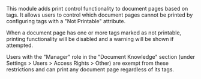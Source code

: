 This module adds print control functionality to document pages based on tags. It allows users to control which document pages cannot be printed by configuring tags with a "Not Printable" attribute.

When a document page has one or more tags marked as not printable, printing functionality will be disabled and a warning will be shown if attempted.

Users with the "Manager" role in the "Document Knowledge" section (under Settings > Users > Access Rights > Other) are exempt from these restrictions and can print any document page regardless of its tags.
